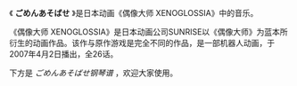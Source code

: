

《 **ごめんあそばせ** 》是日本动画《偶像大师 XENOGLOSSIA》中的音乐。

  

《偶像大师
XENOGLOSSIA》是日本动画公司SUNRISE以《偶像大师》为蓝本所衍生的动画作品。该作与原作游戏是完全不同的作品，是一部机器人动画，于2007年4月2日播出，全26话。

  

下方是 _ごめんあそばせ钢琴谱_ ，欢迎大家使用。

